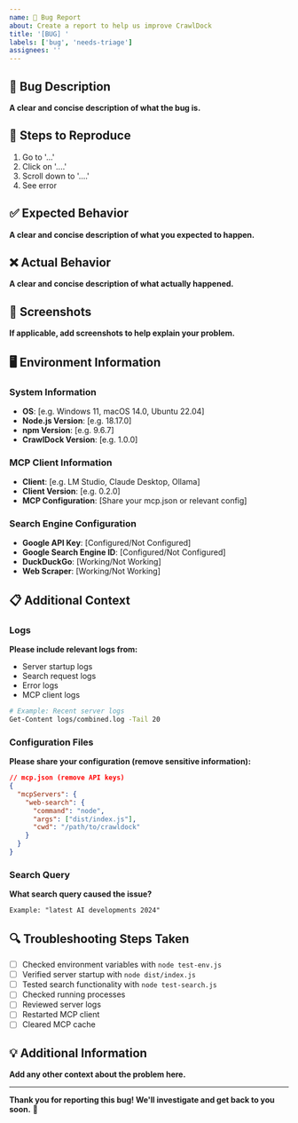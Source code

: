 ```yaml
---
name: 🐛 Bug Report
about: Create a report to help us improve CrawlDock
title: '[BUG] '
labels: ['bug', 'needs-triage']
assignees: ''
---
```


## 🐛 **Bug Description**

**A clear and concise description of what the bug is.**

## 🔄 **Steps to Reproduce**

1. Go to '...'
2. Click on '....'
3. Scroll down to '....'
4. See error

## ✅ **Expected Behavior**

**A clear and concise description of what you expected to happen.**

## ❌ **Actual Behavior**

**A clear and concise description of what actually happened.**

## 📸 **Screenshots**

**If applicable, add screenshots to help explain your problem.**

## 🖥️ **Environment Information**

### **System Information**
- **OS**: [e.g. Windows 11, macOS 14.0, Ubuntu 22.04]
- **Node.js Version**: [e.g. 18.17.0]
- **npm Version**: [e.g. 9.6.7]
- **CrawlDock Version**: [e.g. 1.0.0]

### **MCP Client Information**
- **Client**: [e.g. LM Studio, Claude Desktop, Ollama]
- **Client Version**: [e.g. 0.2.0]
- **MCP Configuration**: [Share your mcp.json or relevant config]

### **Search Engine Configuration**
- **Google API Key**: [Configured/Not Configured]
- **Google Search Engine ID**: [Configured/Not Configured]
- **DuckDuckGo**: [Working/Not Working]
- **Web Scraper**: [Working/Not Working]

## 📋 **Additional Context**

### **Logs**
**Please include relevant logs from:**
- Server startup logs
- Search request logs
- Error logs
- MCP client logs

```bash
# Example: Recent server logs
Get-Content logs/combined.log -Tail 20
```

### **Configuration Files**
**Please share your configuration (remove sensitive information):**

```json
// mcp.json (remove API keys)
{
  "mcpServers": {
    "web-search": {
      "command": "node",
      "args": ["dist/index.js"],
      "cwd": "/path/to/crawldock"
    }
  }
}
```

### **Search Query**
**What search query caused the issue?**
```
Example: "latest AI developments 2024"
```

## 🔍 **Troubleshooting Steps Taken**

- [ ] Checked environment variables with `node test-env.js`
- [ ] Verified server startup with `node dist/index.js`
- [ ] Tested search functionality with `node test-search.js`
- [ ] Checked running processes
- [ ] Reviewed server logs
- [ ] Restarted MCP client
- [ ] Cleared MCP cache

## 💡 **Additional Information**

**Add any other context about the problem here.**

---

**Thank you for reporting this bug! We'll investigate and get back to you soon.** 🚀 